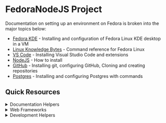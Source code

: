 # FedoraNodeJS Project
Documentation on setting up an environment on Fedora is broken into the major topics below: 
* [Fedora KDE](Documentation/FedoraKDE-OS.md) - Installing and configuration of Fedora Linux KDE desktop in a VM
* [Linux Knowledge Bytes](Documentation/Linux.md) - Command reference for Fedora Linux
* [VS Code](Documentation/VSCode.md) - Installing Visual Studio Code and extensions
* [NodeJS](Documentation/NodeJS.md) - How to install
* [GitHub](Documentation/GitHub.md) - Installing git, configuring GitHub, Cloning and creating repositories
* [Postgres](Documentation/Postgres.md) - Installing and configuring Postgres with commands

## Quick Resources

<details>
<summary>Documentation Helpers</summary>

### Documentation Helpers 
* [Writing on GitHub](https://docs.github.com/en/get-started/writing-on-github/getting-started-with-writing-and-formatting-on-github/quickstart-for-writing-on-github)
* [Mermaid lets you create diagrams and visualizations using text and code](https://mermaid.js.org/intro/)

</details>

<details>
<summary>Web Frameworks</summary>

### Web Frameworks
* [Express.js, Fast, unopinionated, minimalist web framework for Node.js](https://expressjs.com/)
* [Fastify, Fast and low overhead web framework, for Node.js](https://fastify.dev/) - Alternative for Express

</details>

<details>
<summary>Development Helpers</summary>

### Development Packages
* [Chart.js](https://www.chartjs.org/docs/latest/)
* [D3,js - The JavaScript library for bespoke data visualization](https://d3js.org/)

</details>